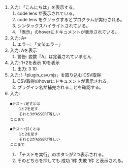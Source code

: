 1. 入力: 「こんにちは」を表示する。
   1. code lens が表示されている。
   2. code lens をクリックするとプログラムが実行される。
   3. シンタックスハイライトされている。
   4. 「表示」のhoverにドキュメントが表示されている。
2. 入力: A=
   1. エラー: 「文法エラー」
3. 入力: Aを表示
   1. 警告: 変数『A』は定義されていません
4. 入力: 1+2を表示
        10を表示
   1. 出力: 3
           10
5. 入力: !「plugin_csv.mjs」を取り込む
        CSV取得
   1. CSV取得のhoverにドキュメントが表示される。
   2. プラグイン名が補完されることを確認する。
6. 入力:
   ```nadesiko3
   ●テスト:足すとは
       1と2を足す
       それと3がASSERT等しい
   ここまで

   ●テスト:引くとは
       1と2を足す
       それと2がASSERT等しい
   ここまで
   ```
   1. 「テストを実行」のボタンが2つ表示される。
   2. そのどちらを押しても 成功 1件 失敗 1件 と表示される。
